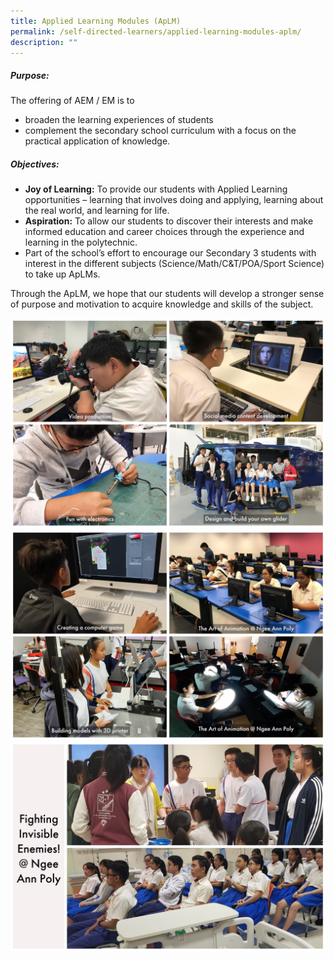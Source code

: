 ```yaml
---
title: Applied Learning Modules (ApLM)
permalink: /self-directed-learners/applied-learning-modules-aplm/
description: ""
---
```

##### Purpose:

The offering of AEM / EM is to

*   broaden the learning experiences of students
*   complement the secondary school curriculum with a focus on the practical application of knowledge.

##### Objectives:

*   ****Joy of Learning:**** To provide our students with Applied Learning opportunities – learning that involves doing and applying, learning about the real world, and learning for life.
*   ****Aspiration:**** To allow our students to discover their interests and make informed education and career choices through the experience and learning in the polytechnic.
*   Part of the school’s effort to encourage our Secondary 3 students with interest in the different subjects (Science/Math/C&T/POA/Sport Science) to take up ApLMs.

Through the ApLM, we hope that our students will develop a stronger sense of purpose and motivation to acquire knowledge and skills of the subject.

![](/images/Applied%20Learning%20Modules/ApLM_1.jpg)
![](/images/Applied%20Learning%20Modules/ApLM_2.jpg)
![](/images/Applied%20Learning%20Modules/ApLM_3.jpg)